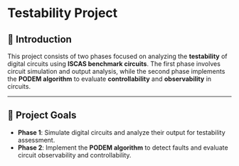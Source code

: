 # Testability Project

## 📌 Introduction
This project consists of two phases focused on analyzing the **testability** of digital circuits using **ISCAS benchmark circuits**. The first phase involves circuit simulation and output analysis, while the second phase implements the **PODEM algorithm** to evaluate **controllability** and **observability** in circuits.

---

## 🎯 Project Goals
- **Phase 1**: Simulate digital circuits and analyze their output for testability assessment.
- **Phase 2**: Implement the **PODEM algorithm** to detect faults and evaluate circuit observability and controllability.
